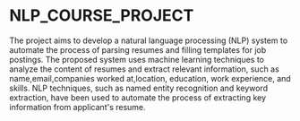 # NLP_COURSE_PROJECT

The project aims to develop a natural language processing (NLP) system to automate the process of parsing resumes and filling templates for job postings. The proposed system uses machine learning techniques to analyze the content of resumes and extract relevant information, such as name,email,companies worked at,location, education, work experience, and skills. NLP techniques, such as named entity recognition and keyword extraction, have been used to automate the process of extracting key information from applicant's resume.
